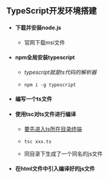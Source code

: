 ## TypeScript开发环境搭建

- #### 下载并安装node.js

  - 官网下载msi文件

- #### npm全局安装typescript

  - *typescript就是ts代码的解析器*

  - ```shell
    npm i -g typescript
    ```

- #### 编写一个ts文件

- #### 使用tsc对ts文件进行编译

  - <u>要先进入ts所在目录终端</u>

  - ```shell
    tsc xxx.ts
    ```

  - 同目录下生成了一个同名的js文件

- #### 在html文件中引入编译好的js文件

